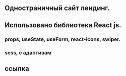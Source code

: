## Одностраничный сайт лендинг.
## Использовано библиотека React js.
### props, useState, useForm, react-icons, swiper.
### scss, с адаптивам
## ссылка  
